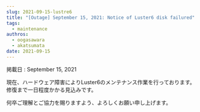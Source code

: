 ```yaml
---
slug: 2021-09-15-lustre6
title: "[Outage] September 15, 2021: Notice of Luster6 disk failured"
tags:
  - maintenance
authros:
  - oogasawara
  - akatsumata
date: 2021-09-15
---
```


掲載日 : September 15, 2021


現在、ハードウェア障害によりLuster6のメンテナンス作業を行っております。
修復まで一日程度かかる見込みです。

何卒ご理解とご協力を賜りますよう、よろしくお願い申し上げます。
